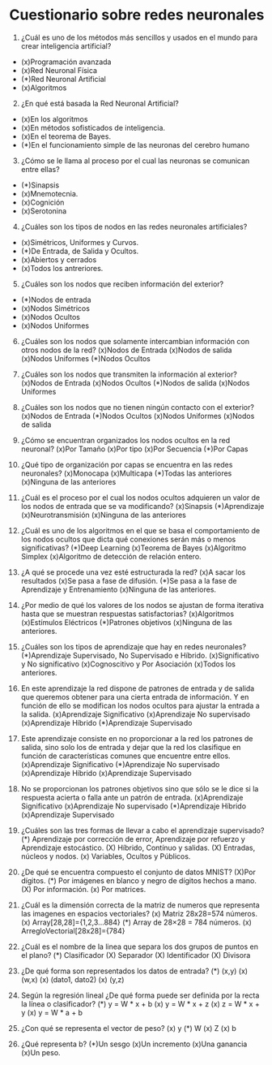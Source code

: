 # Cuestionario sobre redes neuronales

1. ¿Cuál es uno de los métodos más sencillos y usados en el mundo para crear inteligencia artificial?
* (x)Programación avanzada
* (x)Red Neuronal Física
* (*)Red Neuronal Artificial
* (x)Algoritmos

2. ¿En qué está basada la Red Neuronal Artificial?
* (x)En los algoritmos
* (x)En métodos sofisticados de inteligencia.
* (x)En el teorema de Bayes.
* (*)En el funcionamiento simple de las neuronas del cerebro humano

3. ¿Cómo se le llama al proceso por el cual las neuronas se comunican entre ellas?
* (*)Sinapsis
* (x)Mnemotecnia.
* (x)Cognición
* (x)Serotonina

4. ¿Cuáles son los tipos de nodos en las redes neuronales artificiales?
* (x)Simétricos, Uniformes y Curvos.
* (*)De Entrada, de Salida y Ocultos.
* (x)Abiertos y cerrados
* (x)Todos los antreriores.

5. ¿Cuáles son los nodos que reciben información del exterior?
* (*)Nodos de entrada
* (x)Nodos Simétricos
* (x)Nodos Ocultos
* (x)Nodos Uniformes

6. ¿Cuáles son los nodos que solamente intercambian información con otros nodos de la red?
(x)Nodos de Entrada
(x)Nodos de salida
(x)Nodos Uniformes
(*)Nodos Ocultos

7. ¿Cuáles son los nodos que transmiten la información al exterior?
(x)Nodos de Entrada
(x)Nodos Ocultos
(*)Nodos de salida
(x)Nodos Uniformes

8. ¿Cuáles son los nodos que no tienen ningún contacto con el exterior?
(x)Nodos de Entrada
(*)Nodos Ocultos
(x)Nodos Uniformes
(x)Nodos de salida

9. ¿Cómo se encuentran organizados los nodos ocultos en la red neuronal?
(x)Por Tamaño
(x)Por tipo
(x)Por Secuencia
(*)Por Capas

10. ¿Qué tipo de organización por capas se encuentra en las redes neuronales?
(x)Monocapa
(x)Multicapa
(*)Todas las anteriores
(x)Ninguna de las anteriores

11. ¿Cuál es el proceso por el cual los nodos ocultos adquieren un valor de los nodos de entrada que se va modificando?
(x)Sinapsis
(*)Aprendizaje
(x)Neurotransmisión
(x)Ninguna de las anteriores

12. ¿Cuál es uno de los algoritmos en el que se basa el comportamiento de los nodos ocultos que dicta qué conexiones serán más o menos significativas?
(*)Deep Learning
(x)Teorema de Bayes
(x)Algoritmo Simplex
(x)Algoritmo de detección de relación entero.

13. ¿A qué se procede una vez esté estructurada la red?
(x)A sacar los resultados
(x)Se pasa a fase de difusión.
(*)Se pasa a la fase de Aprendizaje y Entrenamiento
(x)Ninguna de las anteriores.

14. ¿Por medio de qué los valores de los nodos se ajustan de forma iterativa hasta que se muestran respuestas satisfactorias?
(x)Algoritmos
(x)Estímulos Eléctricos
(*)Patrones objetivos
(x)Ninguna de las anteriores.

15. ¿Cuáles son los tipos de aprendizaje que hay en redes neuronales?
(*)Aprendizaje Supervisado, No Supervisado e Híbrido.
(x)Significativo y No significativo
(x)Cognoscitivo y Por Asociación
(x)Todos los anteriores.

16. En este aprendizaje la red dispone de patrones de entrada y de salida que queremos obtener para una cierta entrada de información. Y en función de ello se modifican los nodos ocultos para ajustar la entrada a la salida.
(x)Aprendizaje Significativo 
(x)Aprendizaje No supervisado
(x)Aprendizaje Híbrido
(*)Aprendizaje Supervisado

17. Este aprendizaje consiste en no proporcionar a la red los patrones de salida, sino solo los de entrada y dejar que la red los clasifique en función de características comunes que encuentre entre ellos. 
(x)Aprendizaje Significativo 
(*)Aprendizaje No supervisado
(x)Aprendizaje Híbrido
(x)Aprendizaje Supervisado

18. No se proporcionan los patrones objetivos sino que sólo se le dice si la respuesta acierta o falla ante un patrón de entrada.
(x)Aprendizaje Significativo 
(x)Aprendizaje No supervisado
(*)Aprendizaje Híbrido
(x)Aprendizaje Supervisado

19. ¿Cuáles son las tres formas de llevar a cabo el aprendizaje supervisado?
 (*) Aprendizaje por corrección de error, Aprendizaje por refuerzo y  Aprendizaje estocástico.
(X) Híbrido, Contínuo y salidas.
(X) Entradas, núcleos y nodos.
(x) Variables, Ocultos y Públicos.

20. ¿De qué se encuentra compuesto el conjunto de datos MNIST?
 (X)Por dígitos.
(*) Por imágenes en blanco y negro de dígitos hechos a mano.
(X) Por información.
(x) Por matrices.

21. ¿Cuál es la dimensión correcta de la matriz de numeros que representa las imagenes en espacios vectoriales?
    (x) Matriz 28x28=574 números.
    (x) Array[28,28]={1,2,3...884}
    (*) Array de 28×28 = 784 números.
    (x) ArregloVectorial[28x28]={784}
    
22. ¿Cuál es el nombre de la linea que separa los dos grupos de puntos en el plano? 
    (*) Clasificador
    (X) Separador
    (X) Identificador
    (X) Divisora
    
23. ¿De qué forma son representados los datos de entrada?
    (*) (x,y) 
    (x) (w,x)
    (x) (dato1, dato2)
    (x) (y,z)
    
24. Según la regresión lineal ¿De qué forma puede ser definida por la recta la línea o clasificador?
    (*) y = W * x + b
    (x)  y = W * x + z
    (x)  z = W * x + y
    (x)  y = W * a + b
    
25. ¿Con qué se representa el vector de peso?
    (x) y
    (*) W
    (x) Z
    (x) b
 
 26. ¿Qué representa b? 
     (*)Un sesgo
     (x)Un incremento
     (x)Una ganancia
     (x)Un peso.


